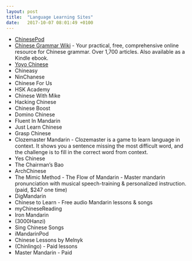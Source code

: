 ```yaml
---
layout: post
title:  "Language Learning Sites"
date:   2017-10-07 08:01:49 +0100
---
```

* [ChinesePod](https://chinesepod.com/)
* [Chinese Grammar Wiki](https://resources.allsetlearning.com/chinese/grammar/) - Your practical, free, comprehensive online resource for Chinese grammar. Over 1,700 articles. Also available as a Kindle ebook.
* [Yoyo Chinese](https://www.yoyochinese.com/)
* Chineasy
* NinChanese
* Chinese For Us
* HSK Academy
* Chinese With Mike
* Hacking Chinese
* Chinese Boost
* Domino Chinese
* Fluent In Mandarin
* Just Learn Chinese
* Grasp Chinese
* Clozemaster Mandarin - Clozemaster is a game to learn language in context. It shows you a sentence missing the most difficult word, and the challenge is to fill in the correct word from context.
* Yes Chinese
* The Chairman’s Bao
* ArchChinese
* The Mimic Method - The Flow of Mandarin - Master mandarin ﻿﻿﻿﻿pronunciation with﻿﻿﻿﻿ musical speech-training & personalized instruction. (paid, $247 one time)
* DigMandarin
* Chinese to Learn - Free audio Mandarin lessons & songs
* myChineseReading
* Iron Mandarin
* (3000Hanzi)
* Sing Chinese Songs
* iMandarinPod
* Chinese Lessons by Melnyk
* (Chinlingo) - Paid lessons
* Master Mandarin - Paid
